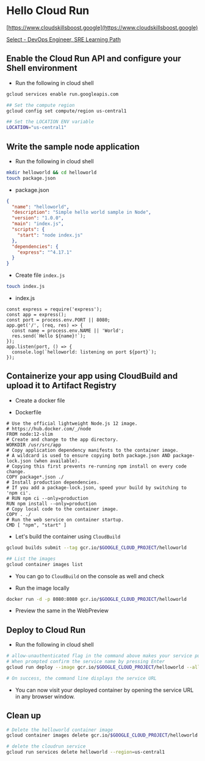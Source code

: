 # Hello Cloud Run

[https://www.cloudskillsboost.google](https://www.cloudskillsboost.google)

[Select - DevOps Engineer, SRE Learning Path](https://www.cloudskillsboost.google/paths)


## Enable the Cloud Run API and configure your Shell environment

- Run the following in cloud shell

```bash
gcloud services enable run.googleapis.com

## Set the compute region
gcloud config set compute/region us-central1

## Set the LOCATION ENV variable
LOCATION="us-central1"
```


## Write the sample node application

- Run the following in cloud shell

```bash
mkdir helloworld && cd helloworld
touch package.json
```

- package.json

```json
{
  "name": "helloworld",
  "description": "Simple hello world sample in Node",
  "version": "1.0.0",
  "main": "index.js",
  "scripts": {
    "start": "node index.js"
  },
  "dependencies": {
    "express": "^4.17.1"
  }
}
```

- Create file `index.js`

```bash
touch index.js
```

- index.js

```
const express = require('express');
const app = express();
const port = process.env.PORT || 8080;
app.get('/', (req, res) => {
  const name = process.env.NAME || 'World';
  res.send(`Hello ${name}!`);
});
app.listen(port, () => {
  console.log(`helloworld: listening on port ${port}`);
});
```

## Containerize your app using CloudBuild and upload it to Artifact Registry

- Create a docker file

- Dockerfile

```
# Use the official lightweight Node.js 12 image.
# https://hub.docker.com/_/node
FROM node:12-slim
# Create and change to the app directory.
WORKDIR /usr/src/app
# Copy application dependency manifests to the container image.
# A wildcard is used to ensure copying both package.json AND package-lock.json (when available).
# Copying this first prevents re-running npm install on every code change.
COPY package*.json ./
# Install production dependencies.
# If you add a package-lock.json, speed your build by switching to 'npm ci'.
# RUN npm ci --only=production
RUN npm install --only=production
# Copy local code to the container image.
COPY . ./
# Run the web service on container startup.
CMD [ "npm", "start" ]
```


- Let's build the container using `CloudBuild` 

```bash
gcloud builds submit --tag gcr.io/$GOOGLE_CLOUD_PROJECT/helloworld

## List the images
gcloud container images list
```

- You can go to `CloudBuild` on the console as well and check

- Run the image locally

```bash
docker run -d -p 8080:8080 gcr.io/$GOOGLE_CLOUD_PROJECT/helloworld
```

- Preview the same in the WebPreview

## Deploy to Cloud Run

- Run the following in cloud shell

```bash
# allow-unauthenticated flag in the command above makes your service publicly accessible.
# When prompted confirm the service name by pressing Enter
gcloud run deploy --image gcr.io/$GOOGLE_CLOUD_PROJECT/helloworld --allow-unauthenticated --region=$LOCATION

# On success, the command line displays the service URL
```

- You can now visit your deployed container by opening the service URL in any browser window.


## Clean up

```bash
# Delete the helloworld container image
gcloud container images delete gcr.io/$GOOGLE_CLOUD_PROJECT/helloworld

# delete the cloudrun service
gcloud run services delete helloworld --region=us-central1
```